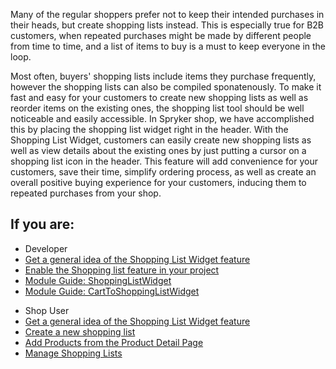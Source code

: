 Many of the regular shoppers prefer not to keep their intended purchases in their heads, but create shopping lists instead. This is especially true for B2B customers, when repeated purchases might be made by different people from time to time, and a list of items to buy is a must to keep everyone in the loop.

Most often, buyers' shopping lists include items they purchase frequently, however the shopping lists can also be compiled sponatenously. To make it fast and easy for your customers to create new shopping lists as well as reorder items on the existing ones, the shopping list tool should be well noticeable and easily accessible. In Spryker shop, we have accomplished this by placing the shopping list widget right in the header. With the Shopping List Widget, customers can easily create new shopping lists as well as view details about the existing ones by just putting a cursor on a shopping list icon in the header. This feature will add convenience for your customers, save their time, simplify ordering process, as well as create an overall positive buying experience for your customers, inducing them to repeated purchases from your shop.

## If you are:

<div class="mr-container">
    <div class="mr-list-container">
        <!-- col1 -->
        <div class="mr-col">
            <ul class="mr-list mr-list-green">
                <li class="mr-title">Developer</li>
                <li><a href="https://documentation.spryker.com/v2/docs/shopping-list-widget-overview" class="mr-link">Get a general idea of the Shopping List Widget feature</a></li>
                <li><a href="https://documentation.spryker.com/v3/docs/shopping-lists-feature-integration-201907" class="mr-link">Enable the Shopping list feature in your project</a></li>
                <li><a href="https://documentation.spryker.com/v2/docs/shopping-list-widget" class="mr-link">Module Guide: ShoppingListWidget</a></li>
                 <li><a href="https://documentation.spryker.com/v2/docs/cart-to-shopping-list-widget" class="mr-link">Module Guide: CartToShoppingListWidget</a></li>
            </ul>
        </div>
        <!-- col2 -->
        <div class="mr-col">
            <ul class="mr-list mr-list-red">
                <li class="mr-title">Shop User</li>
                <li><a href="https://documentation.spryker.com/v2/docs/shopping-list-widget-overview" class="mr-link">Get a general idea of the Shopping List Widget feature</a></li>
                <li><a href="https://documentation.spryker.com/v2/docs/shopping-lists-shop-guide#creating-a-new-shopping-list" class="mr-link">Create a new shopping list</a></li>
                <li><a href="https://documentation.spryker.com/v2/docs/shopping-lists-shop-guide#adding-products-from-the-product-detail-page" class="mr-link">Add Products from the Product Detail Page</a></li>
                <li><a href="https://documentation.spryker.com/v2/docs/shopping-lists-shop-guide#managing-shopping-lists" class="mr-link">Manage Shopping Lists</a></li>
            </ul>
        </div>
    </div>
</div>